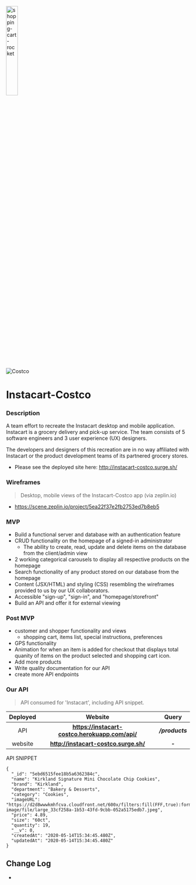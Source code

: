 <img src="https://cdn.dribbble.com/users/232783/screenshots/5897974/ecommerce-page-faster-shopping-experience-dribbble-cover.gif" alt= "shopping-cart-rocket" width="25%"/>

![Costco](https://media.giphy.com/media/A7Jsc3LEcsDCg/giphy.gif)


# Instacart-Costco

### Description
A team effort to recreate the Instacart desktop and mobile application. Instacart is a grocery delivery and pick-up service. The team consists of 5 software engineers and 3 user experience (UX) designers.

The developers and designers of this recreation are in no way affiliated with Instacart or the product development teams of its partnered grocery stores.

- Please see the deployed site here: http://instacart-costco.surge.sh/

### Wireframes

>Desktop, mobile views of the Instacart-Costco app
>(via zeplin.io)

- https://scene.zeplin.io/project/5ea22f37e2fb2753ed7b8eb5

### MVP
- Build a functional server and database with an authentication feature 
- CRUD functionality on the homepage of a signed-in administrator
  - The ability to create, read, update and delete items on the database from the client/admin view
- 2 working categorical carousels to display all respective products on the homepage
- Search functionality of any product stored on our database from the homepage
- Content (JSX/HTML) and styling (CSS) resembling the wireframes provided to us by our UX collaborators. 
- Accessible "sign-up", "sign-in", and "homepage/storefront"
- Build an API and offer it for external viewing

### Post MVP

- customer and shopper functionality and views
  - shopping cart, items list, special instructions, preferences
- GPS functionality
- Animation for when an item is added for checkout that displays total quanity of items on the product selected and shopping cart icon.
- Add more products
- Write quality documentation for our API
- create more API endpoints


### Our API

> API consumed for 'Instacart', including API snippet.

| Deployed | Website                        | Query                                             |
| :---: | :----------------------------: | :------------------------------------------------:|
| API | ____https://instacart-costco.herokuapp.com/api/____     | ___/products___ |
| website | ____http://instacart-costco.surge.sh/____     | ___-___ |


API SNIPPET

```
{
  "_id": "5ebd6515fee18b5a6362384c",
  "name": "Kirkland Signature Mini Chocolate Chip Cookies",
  "brand": "Kirkland",
  "department": "Bakery & Desserts",
  "category": "Cookies",
  "imageURL": "https://d2d8wwwkmhfcva.cloudfront.net/600x/filters:fill(FFF,true):format(jpg)/d2lnr5mha7bycj.cloudfront.net/product-image/file/large_33cf258a-1b53-43fd-9cbb-052a5175edb7.jpeg",
  "price": 4.89,
  "size": "60ct",
  "quantity": 19,
  "__v": 0,
  "createdAt": "2020-05-14T15:34:45.480Z",
  "updatedAt": "2020-05-14T15:34:45.480Z"
}
```

## Change Log

- 



